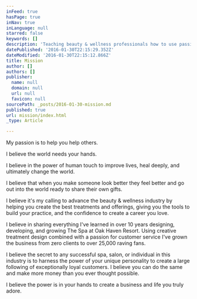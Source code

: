```yaml
---
inFeed: true
hasPage: true
inNav: true
inLanguage: null
starred: false
keywords: []
description: 'Teaching beauty & wellness professionals how to use passion and personality to create their dream business.'
datePublished: '2016-01-30T22:15:29.352Z'
dateModified: '2016-01-30T22:15:12.866Z'
title: Mission
author: []
authors: []
publisher:
  name: null
  domain: null
  url: null
  favicon: null
sourcePath: _posts/2016-01-30-mission.md
published: true
url: mission/index.html
_type: Article

---
```

My passion is to help you help others.

I believe the world needs your hands.

I believe in the power of human touch to improve lives, heal deeply, and ultimately change the world.

I believe that when you make someone look better they feel better and go out into the world ready to share their own gifts.

I believe it's my calling to advance the beauty & wellness industry by helping you create the best treatments and offerings, giving you the tools to build your practice, and the confidence to create a career you love.

I believe in sharing everything I've learned in over 10 years designing, developing, and growing The Spa at Oak Haven Resort. Using creative treatment design combined with a passion for customer service I've grown the business from zero clients to over 25,000 raving fans. 

I believe the secret to any successful spa, salon, or individual in this industry is to harness the power of your unique personality to create a large following of exceptionally loyal customers. I believe you can do the same and make more money than you ever thought possible.

I believe the power is in your hands to create a business and life you truly adore.